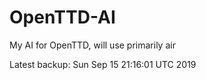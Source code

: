 # OpenTTD-AI
My AI for OpenTTD, will use primarily air

Latest backup: Sun Sep 15 21:16:01 UTC 2019
